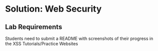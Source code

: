 # Solution: Web Security

## Lab Requirements

Students need to submit a README with screenshots of their progress in the XSS Tutorials/Practice Websites


